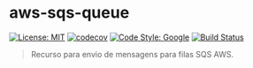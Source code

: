 # aws-sqs-queue
[![License: MIT](https://img.shields.io/badge/License-MIT-yellow.svg)](https://opensource.org/licenses/MIT)
[![codecov](https://codecov.io/gh/lucaslacerdacl/aws-sqs-queue/branch/main/graph/badge.svg?token=UVG7BH29UE)](https://codecov.io/gh/lucaslacerdacl/aws-sqs-queue)
[![Code Style: Google](https://img.shields.io/badge/code%20style-google-blueviolet.svg)](https://github.com/google/gts)
[![Build Status](https://travis-ci.com/lucaslacerdacl/aws-sqs-queue.svg?branch=main)](https://travis-ci.com/lucaslacerdacl/aws-sqs-queue)

> Recurso para envio de mensagens para filas SQS AWS.
